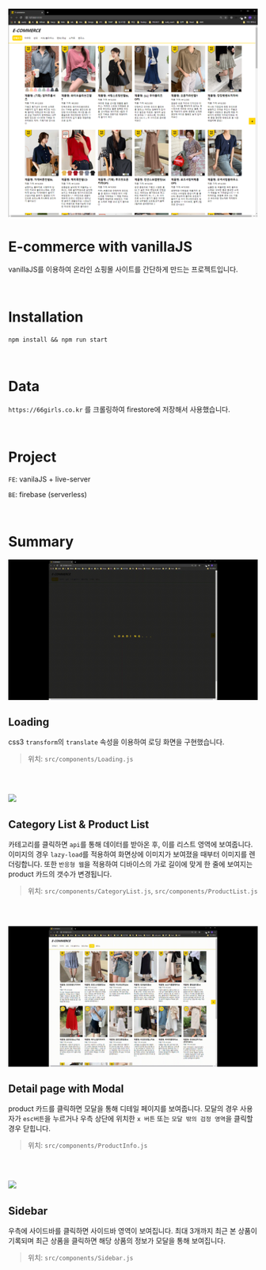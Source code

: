 ![](./assets/main.png)



# E-commerce with vanillaJS

vanillaJS를 이용하여 온라인 쇼핑몰 사이트를 간단하게 만드는 프로젝트입니다. 

<br/>

# Installation

``npm install && npm run start``

<br/>

# Data

``https://66girls.co.kr`` 를 크롤링하여 firestore에 저장해서 사용했습니다.

<br/>

# Project

``FE``: vanilaJS + live-server

``BE``: firebase (serverless)

<br/>

# Summary

![](./assets/loading.gif)

## Loading

css3 `transform`의 ``translate`` 속성을 이용하여 로딩 화면을 구현했습니다.

> 위치: `src/components/Loading.js`

<br/>

<br/>

![](./assets/category_list.gif)

## Category List & Product List

카테고리를 클릭하면 ``api``를 통해 데이터를 받아온 후, 이를 리스트 영역에 보여줍니다. 이미지의 경우 ``lazy-load``를 적용하여 화면상에 이미지가 보여졌을 때부터 이미지를 렌더링합니다. 또한 ``반응형 웹``을 적용하여 디바이스의 가로 길이에 맞게 한 줄에 보여지는 product 카드의 갯수가 변경됩니다.

> 위치: ``src/components/CategoryList.js``, ``src/components/ProductList.js``

<br/>

<br/>

![](./assets/detail_modal.gif)

## Detail page with Modal

product 카드를 클릭하면 모달을 통해 디테일 페이지를 보여줍니다. 모달의 경우 사용자가 `esc버튼`을 누르거나 우측 상단에 위치한 `x 버튼` 또는 `모달 밖의 검정 영역`을 클릭할 경우 닫힙니다.

> 위치: `src/components/ProductInfo.js`

<br/>

<br/>

![](./assets/sidebar.gif)

## Sidebar

우측에 사이드바를 클릭하면 사이드바 영역이 보여집니다. 최대 3개까지 최근 본 상품이 기록되며 최근 상품을 클릭하면 해당 상품의 정보가 모달을 통해 보여집니다. 

> 위치: `src/components/Sidebar.js`